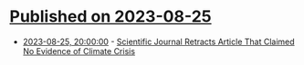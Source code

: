 # [Published on 2023-08-25](index.md)

* [2023-08-25, 20:00:00](https://science.slashdot.org/story/23/08/25/1551231/scientific-journal-retracts-article-that-claimed-no-evidence-of-climate-crisis?utm_source=rss1.0mainlinkanon&utm_medium=feed) - [Scientific Journal Retracts Article That Claimed No Evidence of Climate Crisis](https://science.slashdot.org/story/23/08/25/1551231/scientific-journal-retracts-article-that-claimed-no-evidence-of-climate-crisis?utm_source=rss1.0mainlinkanon&utm_medium=feed)
